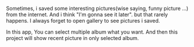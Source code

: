 Sometimes, i saved some interesting pictures(wise saying, funny picture …) from the internet. And i think "I'm gonna see it later". but that rarely happens.  I always forget to open gallery to see pictures i saved.



In this app, You can select multiple album what you want. And then this project will show
recent picture in only selected album.
